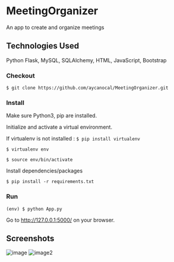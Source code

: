 # MeetingOrganizer

An app to create and organize meetings

## Technologies Used

Python Flask, MySQL, SQLAlchemy, HTML, JavaScript, Bootstrap

### Checkout

`$ git clone https://github.com/aycanocal/MeetingOrganizer.git`

### Install

Make sure Python3, pip are installed.

Initialize and activate a virtual environment.

If virtualenv is not installed : `$ pip install virtualenv`

`$ virtualenv env`

`$ source env/bin/activate`

Install dependencies/packages

`$ pip install -r requirements.txt`

### Run

`(env) $ python App.py`

Go to http://127.0.0.1:5000/ on your browser.

## Screenshots

![image](https://user-images.githubusercontent.com/39797208/104125110-b8133180-5365-11eb-9154-f94165fb67ad.png)
![image2](https://user-images.githubusercontent.com/39797208/104125133-db3de100-5365-11eb-969a-2c150b3d775a.png)


